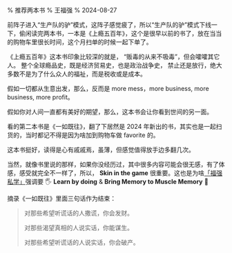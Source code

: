 % 推荐两本书
% 王福强
% 2024-08-27

前阵子进入“生产队的驴”模式，这阵子感觉疲了，所以“生产队的驴”模式下线一下，偷闲读完两本书，一本是《上瘾五百年》，这个是很早以前的书了，放在当当的购物车里很长时间，这个月扫单的时候一起下单了。

《上瘾五百年》这本书印象比较深的就是， “贩毒的从来不吸毒”，但会嚯嚯其它人。 整个全球瘾品史，既是经济贸易史，也是政治战争史， 禁止还是放行，绝大多数不是为了什么众人的福祉，而是税收或是成本。

假如一切都从生意出发，那么，反而是 more mess，more business, more business, more profit。 

假如你对人间一直都有美好的期望，那么，这本书会让你看到世间的另一面。

看的第二本书是《一如既往》，翻了下居然是 2024 年新出的书，其实也是一起扫货的，当时都记不得是因为啥加到购物车做 favorite 的。

这本书挺好，读得是心有戚戚焉，虽薄，但感觉值得放手边多翻几次。

当然，就像书里说的那样，如果你没经历过，其中很多内容可能会很无感，有了体感，感受就完全不一样了，所以， **Skin in the game** 很重要。这也是为啥[「福强私学」](https://afoo.me/kb.html)强调要 🖐️ **Learn by doing** & **Bring Memory to Muscle Memory** 💪

摘录《一如既往》里面三句话作为结束：

> 对那些希望听谎话的人撒谎，你会发财。
> 
> 对那些渴望真相的人说实话，你能谋生。
> 
> 对那些希望听谎话的人说实话，你会破产。




